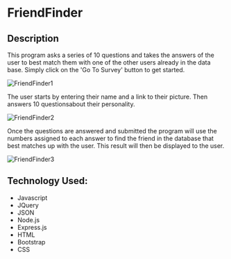 # FriendFinder

## Description
This program asks a series of 10 questions and takes the answers of the user to best match them with one of the other users already in the data base.
Simply click on the 'Go To Survey' button to get started.

![FriendFinder1](https://user-images.githubusercontent.com/51678140/74258589-95dfe200-4cc4-11ea-8397-b2553367ee9d.png)

The user starts by entering their name and a link to their picture. Then answers 10 questionsabout their personality.

![FriendFinder2](https://user-images.githubusercontent.com/51678140/74258695-bf990900-4cc4-11ea-91c5-555a954a5e58.png)

Once the questions are answered and submitted the program will use the numbers assigned to each answer to find the friend in the database that best matches up with the user. This result will then be displayed to the user.

![FriendFinder3](https://user-images.githubusercontent.com/51678140/74260755-18b66c00-4cc8-11ea-90d4-4beb506e0f99.png)

## Technology Used:
* Javascript
* JQuery
* JSON
* Node.js
* Express.js
* HTML
* Bootstrap
* CSS
